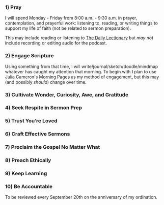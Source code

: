 ### 1) Pray

I will spend Monday - Friday from 8:00 a.m. - 9:30 a.m. in prayer, contemplation, and prayerful work: listening to, reading, or writing things to support my life of faith (not be related to sermon preparation).

This may include reading or listening to [The Daily Lectionary](https://thedailylectionary.com) but _may not_ include recording or editing audio for the podcast.

### 2) Engage Scripture

Using something from that time, I will write/journal/sketch/doodle/mindmap whatever has caught my attention that morning. To begin with I plan to use Julia Cameron's [Morning Pages](https://juliacameronlive.com/basic-tools/morning-pages/) as my method of engagement, but this may (and possibly _should_) change over time.

### 3) Cultivate Wonder, Curiosity, Awe, and Gratitude



### 4) Seek Respite in Sermon Prep


### 5) Trust You’re Loved


### 6) Craft Effective Sermons


### 7) Proclaim the Gospel No Matter What


### 8) Preach Ethically


### 9) Keep Learning


### 10) Be Accountable



To be reviewed every September 20th on the anniversary of my ordination.

